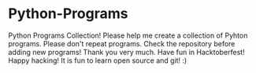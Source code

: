 # Python-Programs
Python Programs Collection!
Please help me create a collection of Pyhton programs. Please don't repeat programs. Check the repository before adding new programs!
Thank you very much.
Have fun in Hacktoberfest! Happy hacking!
It is fun to learn open source and git! :)
